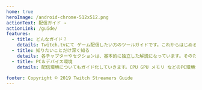 ```yaml
---
home: true
heroImage: /android-chrome-512x512.png
actionText: 配信ガイド →
actionLink: /guide/
features:
  - title: どんなガイド？
    details: Twitch.tvにて ゲーム配信したい方のツールガイドです。これからはじめる方にも、すでに Twitch OBS Streamlabs をお使いの方にも問題を解決できる内容になっています。
  - title: 知りたいことだけ深く知る
    details: 各チャプターやセクションは、基本的に独立した解説になっています。そのため、知りたい機能をピックアップできます。
  - title: PC＆デバイス環境
    details: 配信環境についてもガイド化していきます。CPU GPU メモリ などのPC環境から ゲーミングデバイス WEBカメラなどについても執筆しガイド化していきます。

footer: Copyright © 2019 Twitch Streamers Guide
---
```

